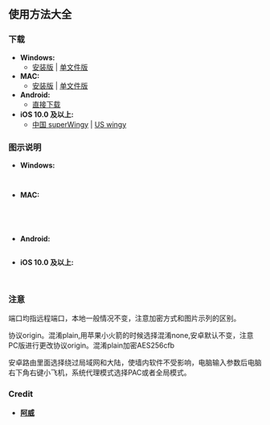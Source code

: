 ## 使用方法大全

### 下载 
- **Windows:**            
  + [安装版](https://github.com/tianzi77/awei/blob/master/soft/51-S.S.R-win.7z?raw=true) | [单文件版](https://github.com/tianzi77/awei/blob/master/soft/51-S.S.R-win.7z?raw=true) 
- **MAC:**                
  + [安装版](https://github.com/tianzi77/awei/blob/master/soft/51-ss-2.6.3.dmg?raw=true) | [单文件版](https://github.com/tianzi77/awei/blob/master/soft/51-ss-2.6.3.dmg?raw=true)
- **Android:**
  + [直接下载](https://github.com/tianzi77/awei/blob/master/soft/51-SSR.apk?raw=true)
- **iOS 10.0 及以上:**
  + [中国 superWingy]() | [US wingy]()
### 图示说明
- **Windows:**
<p><img src="https://github.com/tianzi77/awei/blob/master/soft/win.jpg?raw=true" alt=""></p>
<p><img src="https://github.com/tianzi77/awei/blob/master/soft/pca.jpg?raw=true" alt=""></p>

- **MAC:**
<p><img src="https://github.com/tianzi77/awei/blob/master/soft/mac1.png?raw=true" alt=""></p>
<p><img src="https://github.com/tianzi77/awei/blob/master/soft/mac2.jpg?raw=true" alt=""></p>
<p><img src="https://github.com/tianzi77/awei/blob/master/soft/mac3.jpg?raw=true" alt=""></p>
<p><img src="https://github.com/tianzi77/awei/blob/master/soft/mac4.jpg?raw=true" alt=""></p>

- **Android:**
<p><img src="https://github.com/tianzi77/awei/blob/master/soft/android.jpg?raw=true" alt=""></p>

- **iOS 10.0 及以上:**
<p><img src="https://github.com/tianzi77/awei/blob/master/soft/iphone.png?raw=true" alt=""></p>
<p><img src="https://github.com/tianzi77/awei/blob/master/soft/iphone1.png?raw=true" alt=""></p>

### 注意
<p>端口均指远程端口，本地一般情况不变，注意加密方式和图片示列的区别。</p>
<p>协议origin。混淆plain,用苹果小火箭的时候选择混淆none,安卓默认不变，注意PC版进行更改协议origin。混淆plain加密AES256cfb</p>
<p>安卓路由里面选择绕过局域网和大陆，使墙内软件不受影响，电脑输入参数后电脑右下角右键小飞机，系统代理模式选择PAC或者全局模式。</p>


### Credit
- [**阿威**](https://www.google.com/)

